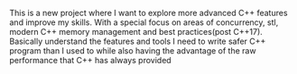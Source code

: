 This is a new project where I want to explore more advanced C++ features and improve my skills. With a special focus on areas of concurrency, stl, modern C++ memory management and best practices(post C++17). Basically understand the features and tools I need to write safer C++ program than I used to while also having the advantage of the raw performance that C++ has always provided  
